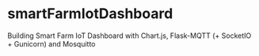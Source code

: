 # smartFarmIotDashboard
Building Smart Farm IoT Dashboard with Chart.js, Flask-MQTT (+ SocketIO + Gunicorn) and Mosquitto
